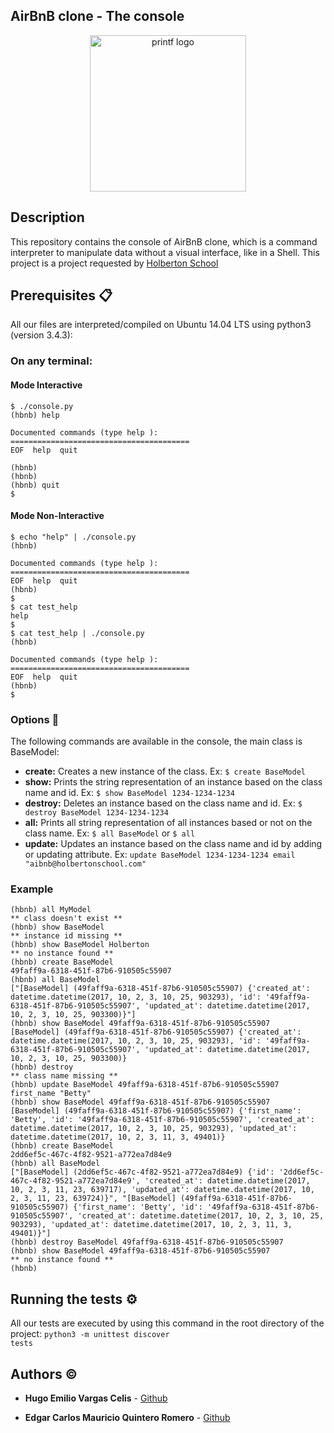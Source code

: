 ## AirBnB clone - The console

<p align="center"><img width="250" src="https://i.ibb.co/fk6gjPW/airbnb.png" alt="printf logo"></a></p>

## Description

This repository contains the console of AirBnB clone, which is a command interpreter to manipulate data without a visual interface, like in a Shell. This project is a project requested by [Holberton School](https://www.holbertonschool.com/)


## Prerequisites 📋

All our files are interpreted/compiled on Ubuntu 14.04 LTS using python3 (version 3.4.3):

### On any terminal:

#### Mode Interactive

<pre><code>$ ./console.py
(hbnb) help

Documented commands (type help <topic>):
========================================
EOF  help  quit

(hbnb) 
(hbnb) 
(hbnb) quit
$</code></pre>

#### Mode Non-Interactive

<pre><code>$ echo "help" | ./console.py
(hbnb)

Documented commands (type help <topic>):
========================================
EOF  help  quit
(hbnb) 
$
$ cat test_help
help
$
$ cat test_help | ./console.py
(hbnb)

Documented commands (type help <topic>):
========================================
EOF  help  quit
(hbnb) 
$</code></pre>


### Options :mag_right:

The following commands are available in the console, the main class is BaseModel:
<ul>
  <li>
    <b>create:</b> Creates a new instance of the class. Ex: <code>$ create BaseModel</code>
  </li>
  <li>
    <b>show:</b> Prints the string representation of an instance based on the class name and id. Ex: <code>$ show BaseModel 1234-1234-1234</code>
  </li>
  <li>
    <b>destroy:</b> Deletes an instance based on the class name and id. Ex: <code>$ destroy BaseModel 1234-1234-1234</code>
  </li>
  <li>
    <b>all:</b> Prints all string representation of all instances based or not on the class name. Ex: <code>$ all BaseModel</code> or <code>$ all</code>
  </li>
  <li>
    <b>update:</b> Updates an instance based on the class name and id by adding or updating attribute. Ex: <code>update BaseModel 1234-1234-1234 email "aibnb@holbertonschool.com"</code> 
  </li>
</ul>

### Example

<pre><code>(hbnb) all MyModel
** class doesn't exist **
(hbnb) show BaseModel
** instance id missing **
(hbnb) show BaseModel Holberton
** no instance found **
(hbnb) create BaseModel
49faff9a-6318-451f-87b6-910505c55907
(hbnb) all BaseModel
["[BaseModel] (49faff9a-6318-451f-87b6-910505c55907) {'created_at': datetime.datetime(2017, 10, 2, 3, 10, 25, 903293), 'id': '49faff9a-6318-451f-87b6-910505c55907', 'updated_at': datetime.datetime(2017, 10, 2, 3, 10, 25, 903300)}"]
(hbnb) show BaseModel 49faff9a-6318-451f-87b6-910505c55907
[BaseModel] (49faff9a-6318-451f-87b6-910505c55907) {'created_at': datetime.datetime(2017, 10, 2, 3, 10, 25, 903293), 'id': '49faff9a-6318-451f-87b6-910505c55907', 'updated_at': datetime.datetime(2017, 10, 2, 3, 10, 25, 903300)}
(hbnb) destroy
** class name missing **
(hbnb) update BaseModel 49faff9a-6318-451f-87b6-910505c55907 first_name "Betty"
(hbnb) show BaseModel 49faff9a-6318-451f-87b6-910505c55907
[BaseModel] (49faff9a-6318-451f-87b6-910505c55907) {'first_name': 'Betty', 'id': '49faff9a-6318-451f-87b6-910505c55907', 'created_at': datetime.datetime(2017, 10, 2, 3, 10, 25, 903293), 'updated_at': datetime.datetime(2017, 10, 2, 3, 11, 3, 49401)}
(hbnb) create BaseModel
2dd6ef5c-467c-4f82-9521-a772ea7d84e9
(hbnb) all BaseModel
["[BaseModel] (2dd6ef5c-467c-4f82-9521-a772ea7d84e9) {'id': '2dd6ef5c-467c-4f82-9521-a772ea7d84e9', 'created_at': datetime.datetime(2017, 10, 2, 3, 11, 23, 639717), 'updated_at': datetime.datetime(2017, 10, 2, 3, 11, 23, 639724)}", "[BaseModel] (49faff9a-6318-451f-87b6-910505c55907) {'first_name': 'Betty', 'id': '49faff9a-6318-451f-87b6-910505c55907', 'created_at': datetime.datetime(2017, 10, 2, 3, 10, 25, 903293), 'updated_at': datetime.datetime(2017, 10, 2, 3, 11, 3, 49401)}"]
(hbnb) destroy BaseModel 49faff9a-6318-451f-87b6-910505c55907
(hbnb) show BaseModel 49faff9a-6318-451f-87b6-910505c55907
** no instance found **
(hbnb) </pre></code>

## Running the tests ⚙️
All our tests are executed by using this command in the root directory of the project: <code>python3 -m unittest discover tests</code>


## Authors :copyright:

* **Hugo Emilio Vargas Celis** - [Github](https://github.com/vargas88hugo)

* **Edgar Carlos Mauricio Quintero Romero** - [Github](https://github.com/alzheimeer)

